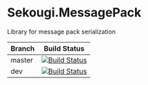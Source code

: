 # Sekougi.MessagePack
Library for message pack serialization 

| Branch | Build Status |
| :-- | :--: |
| master | [![Build Status](https://travis-ci.org/0sektor0/Sekougi.MessagePack.svg?branch=master)](https://travis-ci.org/0sektor0/Sekougi.MessagePack) | 
| dev | [![Build Status](https://travis-ci.org/0sektor0/Sekougi.MessagePack.svg?branch=dev)](https://travis-ci.org/0sektor0/Sekougi.MessagePack) | 